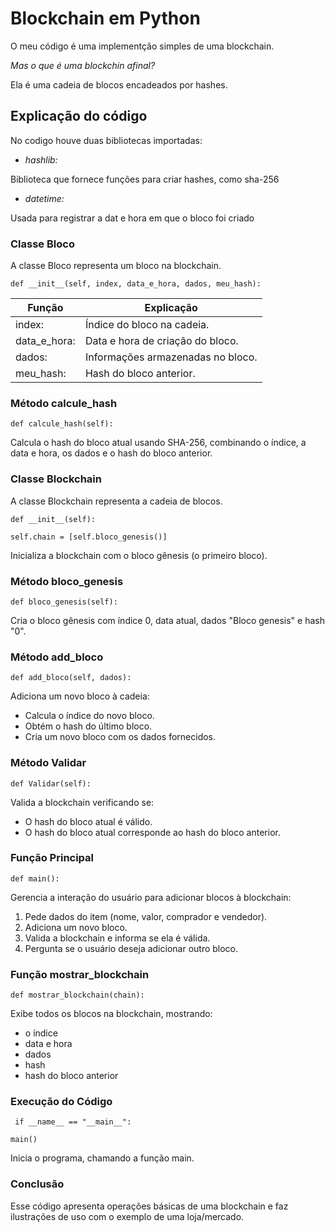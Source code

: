 # Blockchain em Python

O meu código é uma implementção simples de uma blockchain.

*Mas o que é uma blockchin afinal?*

Ela é uma cadeia de blocos encadeados por hashes.

## Explicação do código 

No codigo houve duas bibliotecas importadas:

* *hashlib:* 

Biblioteca que fornece funções para criar hashes, como sha-256
* *datetime:* 

Usada para registrar a dat e hora em que o bloco foi criado

### Classe Bloco

A classe Bloco representa um bloco na blockchain.


`def __init__(self, index, data_e_hora, dados, meu_hash):`

| Função | Explicação |
| ---- | ----- |
|index:|Índice do bloco na cadeia.|
|data_e_hora:| Data e hora de criação do bloco.|
|dados: |Informações armazenadas no bloco.|
|meu_hash: |Hash do bloco anterior.|

### Método calcule_hash

`def calcule_hash(self):`

Calcula o hash do bloco atual usando SHA-256, combinando o índice, a data e hora, os dados e o hash do bloco anterior.

### Classe Blockchain

A classe Blockchain representa a cadeia de blocos.



```def __init__(self):```

 ```self.chain = [self.bloco_genesis()]```


Inicializa a blockchain com o bloco gênesis (o primeiro bloco).

### Método bloco_genesis

`def bloco_genesis(self):`

Cria o bloco gênesis com índice 0, data atual, dados "Bloco genesis" e hash "0".

### Método add_bloco

`def add_bloco(self, dados):`

Adiciona um novo bloco à cadeia:
* Calcula o índice do novo bloco.
* Obtém o hash do último bloco.
* Cria um novo bloco com os dados fornecidos.

### Método Validar

`def Validar(self):`

Valida a blockchain verificando se:
* O hash do bloco atual é válido.
* O hash do bloco atual corresponde ao hash do bloco anterior.

### Função Principal

`def main():`

Gerencia a interação do usuário para adicionar blocos à blockchain:
1. Pede dados do item (nome, valor, comprador e vendedor).
2. Adiciona um novo bloco.
3. Valida a blockchain e informa se ela é válida.
4. Pergunta se o usuário deseja adicionar outro bloco.

### Função mostrar_blockchain

`def mostrar_blockchain(chain):`

Exibe todos os blocos na blockchain, mostrando:
* o índice
* data e hora
* dados
* hash 
* hash do bloco anterior

### Execução do Código

` if __name__ == "__main__":`

` main() `

Inicia o programa, chamando a função main.

### Conclusão
Esse código apresenta operações básicas de uma blockchain e faz ilustrações de uso com o exemplo de uma loja/mercado.

